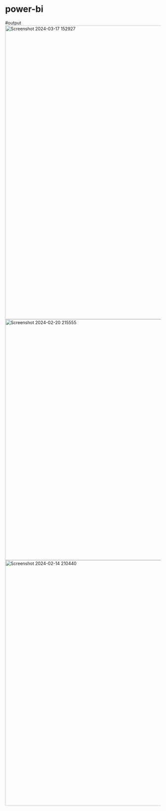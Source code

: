 # power-bi

#output
<img width="950" alt="Screenshot 2024-03-17 152927" src="https://github.com/AlishaAshraf/power-bi/assets/167601741/17f7d9b0-755e-4200-9ae3-e36613121292">
<img width="779" alt="Screenshot 2024-02-20 215555" src="https://github.com/AlishaAshraf/power-bi/assets/167601741/d1f96e79-a4f2-4318-af19-c71056a7f217">
<img width="794" alt="Screenshot 2024-02-14 210440" src="https://github.com/AlishaAshraf/power-bi/assets/167601741/c485fab3-1951-4d84-80d6-8858cfdc91d7">

